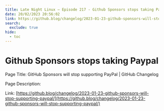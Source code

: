 ```yaml
---
title: Late Night Linux – Episode 217 - Github Sponsors stops taking Paypal
date: 20/02/2023 20:56:02
link: https://github.blog/changelog/2023-01-23-github-sponsors-will-stop-supporting-paypal/
search:
  exclude: true
hide:
  - toc
---
```


# Github Sponsors stops taking Paypal

Page Title: GitHub Sponsors will stop supporting PayPal | GitHub Changelog

Page Description:  

Link: [https://github.blog/changelog/2023-01-23-github-sponsors-will-stop-supporting-paypal/](https://github.blog/changelog/2023-01-23-github-sponsors-will-stop-supporting-paypal/)